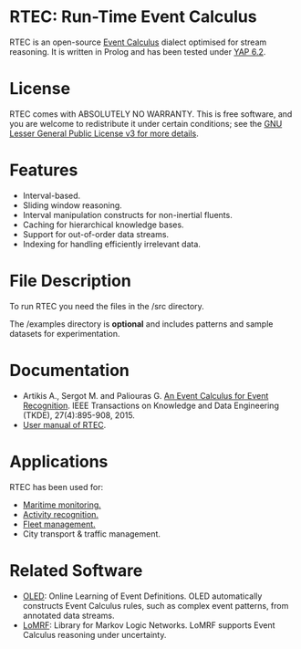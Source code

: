 # RTEC: Run-Time Event Calculus

RTEC is an open-source [Event Calculus](https://en.wikipedia.org/wiki/Event_calculus) dialect optimised for stream reasoning. It is written in Prolog and has been tested under [YAP 6.2](https://en.wikipedia.org/wiki/YAP_(Prolog)).

# License

RTEC comes with ABSOLUTELY NO WARRANTY. This is free software, and you are welcome to redistribute it under certain conditions; see the [GNU Lesser General Public License v3 for more details](http://www.gnu.org/licenses/lgpl-3.0.html).

# Features
- Interval-based.
- Sliding window reasoning.
- Interval manipulation constructs for non-inertial fluents.
- Caching for hierarchical knowledge bases.
- Support for out-of-order data streams.
- Indexing for handling efficiently irrelevant data.

# File Description

To run RTEC you need the files in the /src directory.

The /examples directory is **optional** and includes patterns and sample datasets for experimentation. 

# Documentation

- Artikis A., Sergot M. and Paliouras G. [An Event Calculus for Event Recognition](http://dx.doi.org/10.1109/TKDE.2014.2356476). IEEE Transactions on Knowledge and Data Engineering (TKDE), 27(4):895-908, 2015.
- [User manual of RTEC](https://github.com/aartikis/RTEC/blob/master/RTEC_manual.pdf).

# Applications

RTEC has been used for:
- [Maritime monitoring.](http://cer.iit.demokritos.gr/cermm)
- [Activity recognition.](http://cer.iit.demokritos.gr/cerar)
- [Fleet management.](http://cer.iit.demokritos.gr/fleet-management)
- City transport & traffic management.


# Related Software
- [OLED](https://github.com/nkatzz/OLED): Online Learning of Event Definitions. OLED automatically constructs Event Calculus rules, such as complex event patterns, from annotated data streams.
- [LoMRF](https://github.com/anskarl/LoMRF):  Library for Markov Logic Networks. LoMRF supports Event Calculus reasoning under uncertainty.


